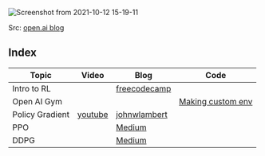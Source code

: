 ![Screenshot from 2021-10-12 15-19-11](https://user-images.githubusercontent.com/46635452/136933674-2b667953-d15c-4f28-bc93-bfeb260f6caa.png)

Src: [open.ai blog](https://spinningup.openai.com/en/latest/spinningup/rl_intro2.html)

## Index

| Topic | Video | Blog | Code |
|-------|-------|------|------|
| Intro to RL | | [freecodecamp](https://www.freecodecamp.org/news/diving-deeper-into-reinforcement-learning-with-q-learning-c18d0db58efe/) | |
| Open AI Gym | | | [Making custom env](https://colab.research.google.com/github/araffin/rl-tutorial-jnrr19/blob/master/5_custom_gym_env.ipynb#scrollTo=rzevZcgmJmhi) |
|Policy Gradient | [youtube](https://www.youtube.com/watch?v=cQfOQcpYRzE&ab_channel=ElliotWaite) | [johnwlambert](https://johnwlambert.github.io/policy-gradients/) | |
| PPO | | [Medium](https://medium.com/analytics-vidhya/coding-ppo-from-scratch-with-pytorch-part-1-4-613dfc1b14c8) | |
| DDPG | | [Medium](https://towardsdatascience.com/deep-deterministic-policy-gradients-explained-2d94655a9b7b) | |
